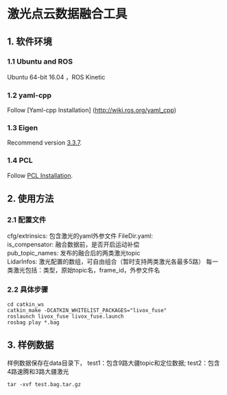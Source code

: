 # 激光点云数据融合工具

## 1. 软件环境 
### 1.1  **Ubuntu** and **ROS**
Ubuntu 64-bit 16.04 ，ROS Kinetic 
### 1.2  **yaml-cpp**
Follow [Yaml-cpp Installation] (http://wiki.ros.org/yaml_cpp)
### 1.3  **Eigen**
Recommend version [3.3.7](http://eigen.tuxfamily.org/index.php?title=Main_Page).  
### 1.4  **PCL**
Follow [PCL Installation](http://www.pointclouds.org/downloads/linux.html).

## 2. 使用方法
### 2.1  **配置文件**
cfg/extrinsics: 包含激光的yaml外参文件 
FileDir.yaml:  
    is_compensator: 融合数据前，是否开启运动补偿  
    pub_topic_names: 发布的融合后的两类激光topic  
    LidarInfos: 激光配置的数组，可自由组合（暂时支持两类激光各最多5路）
                每一类激光包括：类型，原始topic名，frame_id，外参文件名  

### 2.2  **具体步骤**
```
cd catkin_ws
catkin_make -DCATKIN_WHITELIST_PACKAGES="livox_fuse"
roslaunch livox_fuse livox_fuse.launch
rosbag play *.bag
``` 
## 3. 样例数据
样例数据保存在data目录下，
    test1：包含9路大疆topic和定位数据;
    test2：包含4路速腾和3路大疆激光 
```
tar -xvf test.bag.tar.gz  
```   
